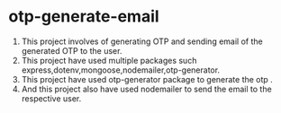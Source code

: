 # otp-generate-email
1. This project involves of generating OTP and sending email of the generated OTP to the user.
2. This project have used multiple packages such express,dotenv,mongoose,nodemailer,otp-generator.
3. This project have used otp-generator package to generate the otp .
4. And this project also have used nodemailer to send the email to the respective user.
